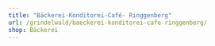 ```yaml
---
title: "Bäckerei-Konditorei-Café- Ringgenberg"
url: /grindelwald/baeckerei-konditorei-cafe-ringgenberg/
shop: Bäckerei
---
```

